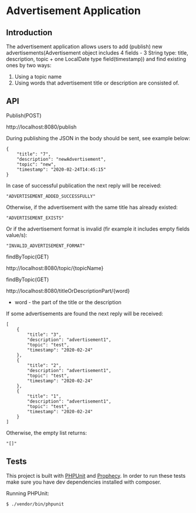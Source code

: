# Advertisement Application

## Introduction

The advertisement application allows users to add (publish) new advertisements(Advertisement object includes 4 fields - 3 String type: title, description, topic + one LocalDate type field(timestamp)) and find existing ones by two ways:
1. Using a topic name
2. Using words that advertisement title or description are consisted of.


## API
Publish(POST)

http://localhost:8080/publish

During publishing the JSON in the body should be sent, see example below:

```
{
	"title": "7",
	"description": "newAdvertisement",
	"topic": "new",
	"timestamp": "2020-02-24T14:45:15"
}
```

In case of successful publication the next reply will be received:

```
"ADVERTISEMENT_ADDED_SUCCESSFULLY"
```
Otherwise, if the advertisement with the same title has already existed:

```
"ADVERTISEMENT_EXISTS"
```
Or if the advertisement format is invalid (fir example it includes empty fields value/s):

```
"INVALID_ADVERTISEMENT_FORMAT"
```

findByTopic(GET)

http://localhost:8080/topic/{topicName}

findByTopic(GET)

http://localhost:8080/titleOrDescriptionPart/{word}
* word - the part of the title or the description 

If some advertisements are found the next reply will be received:

```
[
    {
        "title": "3",
        "description": "advertisement1",
        "topic": "test",
        "timestamp": "2020-02-24"
    },
    {
        "title": "2",
        "description": "advertisement1",
        "topic": "test",
        "timestamp": "2020-02-24"
    },
    {
        "title": "1",
        "description": "advertisement1",
        "topic": "test",
        "timestamp": "2020-02-24"
    }
]
```
Otherwise, the empty list returns:

```
"[]"
```


## Tests
This project is built with [PHPUnit](https://github.com/sebastianbergmann/phpunit) and [Prophecy](https://github.com/phpspec/prophecy-phpunit).
In order to run these tests make sure you have dev dependencies installed with composer.

Running PHPUnit:
```sh
$ ./vendor/bin/phpunit
```
